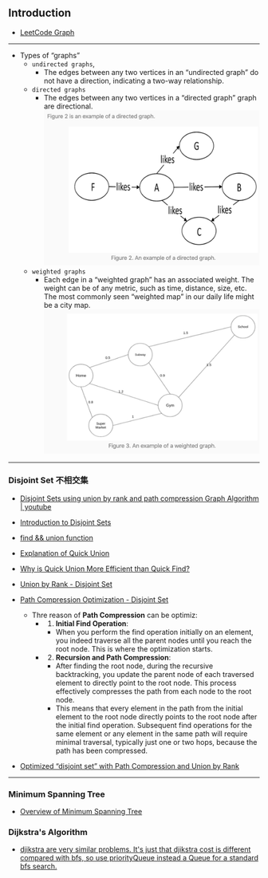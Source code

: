 ## Introduction

- [LeetCode Graph](https://leetcode.com/explore/learn/card/graph/)

---
- Types of “graphs”
  - `undirected graphs`, 
    - The edges between any two vertices in an “undirected graph” do not have a direction, indicating a two-way relationship.
  - `directed graphs`
    - The edges between any two vertices in a “directed graph” graph are directional.
![](img/2022-09-15-22-30-15.png)
  - `weighted graphs`
    - Each edge in a “weighted graph” has an associated weight. The weight can be of any metric, such as time, distance, size, etc. The most commonly seen “weighted map” in our daily life might be a city map.
![](img/2022-09-15-22-31-09.png)
---


### Disjoint Set 不相交集

- [Disjoint Sets using union by rank and path compression Graph Algorithm | youtube](https://www.youtube.com/watch?v=ID00PMy0-vE&t=28s)

- [Introduction to Disjoint Sets](https://leetcode.com/explore/learn/card/graph/618/disjoint-set/3881/#:~:text=Introduction%20to%20Disjoint%20Sets)

- [find && union function](https://leetcode.com/explore/learn/card/graph/618/disjoint-set/3881/#:~:text=Implementing%20%E2%80%9Cdisjoint%20sets%E2%80%9D)
  
- [Explanation of Quick Union](https://leetcode.com/explore/learn/card/graph/618/disjoint-set/3840/#:~:text=Explanation%20of%20Quick%20Union)

- [Why is Quick Union More Efficient than Quick Find?](https://leetcode.com/explore/learn/card/graph/618/disjoint-set/3840/#:~:text=Why%20is%20Quick%20Union%20More%20Efficient%20than%20Quick%20Find%3F)

- [Union by Rank - Disjoint Set](https://leetcode.com/explore/learn/card/graph/618/disjoint-set/3879/#:~:text=Disjoint%20Set%20%2D%20Union%20by%20Rank)

- [Path Compression Optimization - Disjoint Set](https://leetcode.com/explore/learn/card/graph/618/disjoint-set/3880/#:~:text=Next-,Path%20Compression%20Optimization%20%2D%20Disjoint%20Set,-Report%20Issue)
  - Thre reason of **Path Compression** can be optimiz:
    - 1. **Initial Find Operation**:
      - When you perform the find operation initially on an element, you indeed traverse all the parent nodes until you reach the root node. 
        This is where the optimization starts.
    - 2. **Recursion and Path Compression**:    
      - After finding the root node, during the recursive backtracking, you update the parent node of each traversed element to directly point 
        to the root node. This process effectively compresses the path from each node to the root node.
      - This means that every element in the path from the initial element to the root node directly points to the root node after the initial 
        find operation. Subsequent find operations for the same element or any element in the same path will require minimal traversal, 
        typically just one or two hops, because the path has been compressed.
  

- [Optimized “disjoint set” with Path Compression and Union by Rank](https://leetcode.com/explore/learn/card/graph/618/disjoint-set/3843/#:~:text=Next-,Optimized%20%E2%80%9Cdisjoint%20set%E2%80%9D%20with%20Path%20Compression%20and%20Union%20by%20Rank,-Report%20Issue)

---

### Minimum Spanning Tree

- [Overview of Minimum Spanning Tree](https://leetcode.com/explore/learn/card/graph/621/algorithms-to-construct-minimum-spanning-tree/3884/)


###  Dijkstra's Algorithm

- [djikstra are very similar problems. It's just that djikstra cost is different compared with bfs, so use priorityQueue instead a Queue for a standard bfs search.](https://leetcode.com/explore/learn/card/graph/622/single-source-shortest-path-algorithm/3862/)

